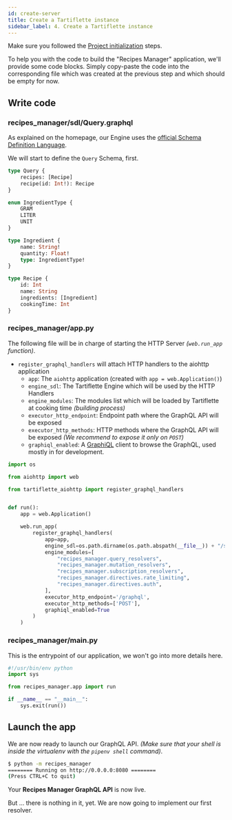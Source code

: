 ```yaml
---
id: create-server
title: Create a Tartiflette instance
sidebar_label: 4. Create a Tartiflette instance
---
```


Make sure you followed the [Project initialization](./install-tartiflette.md) steps.

To help you with the code to build the "Recipes Manager" application, we'll provide some code blocks. Simply copy-paste the code into the corresponding file which was created at the previous step and which should be empty for now.

## Write code

### **recipes_manager/sdl/Query.graphql**

As explained on the homepage, our Engine uses the [official Schema Definition Language](https://graphql.org/learn/schema/).

We will start to define the `Query` Schema, first.

```graphql
type Query {
    recipes: [Recipe]
    recipe(id: Int!): Recipe
}

enum IngredientType {
    GRAM
    LITER
    UNIT
}

type Ingredient {
    name: String!
    quantity: Float!
    type: IngredientType!
}

type Recipe {
    id: Int
    name: String
    ingredients: [Ingredient]
    cookingTime: Int
}
```

### **recipes_manager/app.py**

The following file will be in charge of starting the HTTP Server _(`web.run_app` function)_.

* `register_graphql_handlers` will attach HTTP handlers to the aiohttp application
  * `app`: The `aiohttp` application (created with `app = web.Application()`)
  * `engine_sdl`: The Tartiflette Engine which will be used by the HTTP Handlers
  * `engine_modules`: The modules list which will be loaded by Tartiflette at cooking time _(building process)_
  * `executor_http_endpoint`: Endpoint path where the GraphQL API will be exposed
  * `executor_http_methods`: HTTP methods where the GraphQL API will be exposed _(We recommend to expose it only on `POST`)_
  * `graphiql_enabled`: A [GraphiQL](https://github.com/graphql/graphiql) client to browse the GraphQL, used mostly in for development.

```python
import os

from aiohttp import web

from tartiflette_aiohttp import register_graphql_handlers


def run():
    app = web.Application()

    web.run_app(
        register_graphql_handlers(
            app=app,
            engine_sdl=os.path.dirname(os.path.abspath(__file__)) + "/sdl",
            engine_modules=[
                "recipes_manager.query_resolvers",
                "recipes_manager.mutation_resolvers",
                "recipes_manager.subscription_resolvers",
                "recipes_manager.directives.rate_limiting",
                "recipes_manager.directives.auth",
            ],
            executor_http_endpoint='/graphql',
            executor_http_methods=['POST'],
            graphiql_enabled=True
        )
    )

```

### **recipes_manager/__main__.py**

This is the entrypoint of our application, we won't go into more details here.

```python
#!/usr/bin/env python
import sys

from recipes_manager.app import run

if __name__ == "__main__":
    sys.exit(run())

```

## Launch the app

We are now ready to launch our GraphQL API. _(Make sure that your shell is inside the virtualenv with the `pipenv shell` command)_.

```bash
$ python -m recipes_manager
======== Running on http://0.0.0.0:8080 ========
(Press CTRL+C to quit)

```

Your **Recipes Manager GraphQL API** is now live.

But ... there is nothing in it, yet. We are now going to implement our first resolver.
